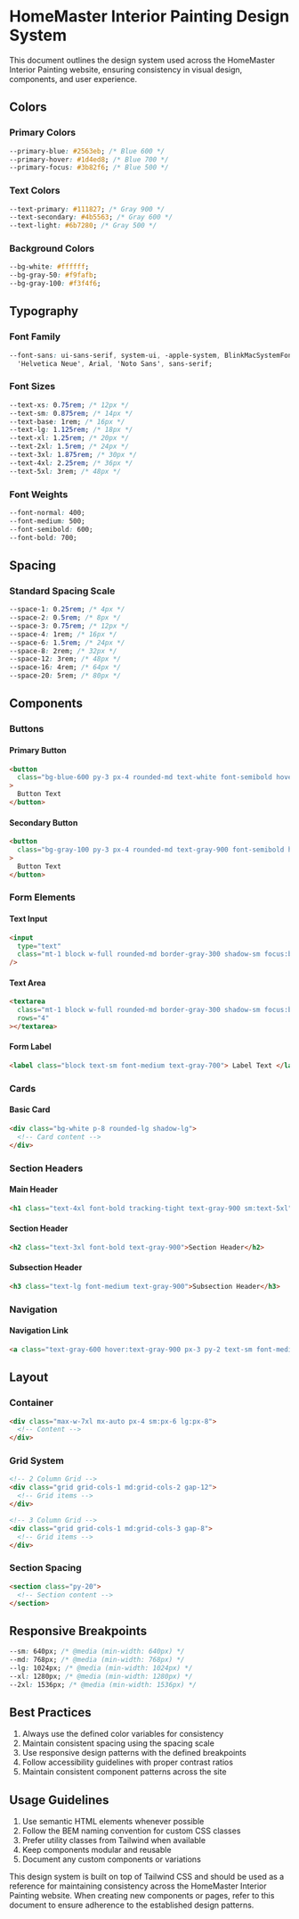 # HomeMaster Interior Painting Design System

This document outlines the design system used across the HomeMaster Interior Painting website, ensuring consistency in visual design, components, and user experience.

## Colors

### Primary Colors

```css
--primary-blue: #2563eb; /* Blue 600 */
--primary-hover: #1d4ed8; /* Blue 700 */
--primary-focus: #3b82f6; /* Blue 500 */
```

### Text Colors

```css
--text-primary: #111827; /* Gray 900 */
--text-secondary: #4b5563; /* Gray 600 */
--text-light: #6b7280; /* Gray 500 */
```

### Background Colors

```css
--bg-white: #ffffff;
--bg-gray-50: #f9fafb;
--bg-gray-100: #f3f4f6;
```

## Typography

### Font Family

```css
--font-sans: ui-sans-serif, system-ui, -apple-system, BlinkMacSystemFont, 'Segoe UI', Roboto,
  'Helvetica Neue', Arial, 'Noto Sans', sans-serif;
```

### Font Sizes

```css
--text-xs: 0.75rem; /* 12px */
--text-sm: 0.875rem; /* 14px */
--text-base: 1rem; /* 16px */
--text-lg: 1.125rem; /* 18px */
--text-xl: 1.25rem; /* 20px */
--text-2xl: 1.5rem; /* 24px */
--text-3xl: 1.875rem; /* 30px */
--text-4xl: 2.25rem; /* 36px */
--text-5xl: 3rem; /* 48px */
```

### Font Weights

```css
--font-normal: 400;
--font-medium: 500;
--font-semibold: 600;
--font-bold: 700;
```

## Spacing

### Standard Spacing Scale

```css
--space-1: 0.25rem; /* 4px */
--space-2: 0.5rem; /* 8px */
--space-3: 0.75rem; /* 12px */
--space-4: 1rem; /* 16px */
--space-6: 1.5rem; /* 24px */
--space-8: 2rem; /* 32px */
--space-12: 3rem; /* 48px */
--space-16: 4rem; /* 64px */
--space-20: 5rem; /* 80px */
```

## Components

### Buttons

#### Primary Button

```html
<button
  class="bg-blue-600 py-3 px-4 rounded-md text-white font-semibold hover:bg-blue-700 focus:outline-none focus:ring-2 focus:ring-blue-500 focus:ring-offset-2"
>
  Button Text
</button>
```

#### Secondary Button

```html
<button
  class="bg-gray-100 py-3 px-4 rounded-md text-gray-900 font-semibold hover:bg-gray-200 focus:outline-none focus:ring-2 focus:ring-gray-500 focus:ring-offset-2"
>
  Button Text
</button>
```

### Form Elements

#### Text Input

```html
<input
  type="text"
  class="mt-1 block w-full rounded-md border-gray-300 shadow-sm focus:border-blue-500 focus:ring-blue-500"
/>
```

#### Text Area

```html
<textarea
  class="mt-1 block w-full rounded-md border-gray-300 shadow-sm focus:border-blue-500 focus:ring-blue-500"
  rows="4"
></textarea>
```

#### Form Label

```html
<label class="block text-sm font-medium text-gray-700"> Label Text </label>
```

### Cards

#### Basic Card

```html
<div class="bg-white p-8 rounded-lg shadow-lg">
  <!-- Card content -->
</div>
```

### Section Headers

#### Main Header

```html
<h1 class="text-4xl font-bold tracking-tight text-gray-900 sm:text-5xl">Header Text</h1>
```

#### Section Header

```html
<h2 class="text-3xl font-bold text-gray-900">Section Header</h2>
```

#### Subsection Header

```html
<h3 class="text-lg font-medium text-gray-900">Subsection Header</h3>
```

### Navigation

#### Navigation Link

```html
<a class="text-gray-600 hover:text-gray-900 px-3 py-2 text-sm font-medium"> Link Text </a>
```

## Layout

### Container

```html
<div class="max-w-7xl mx-auto px-4 sm:px-6 lg:px-8">
  <!-- Content -->
</div>
```

### Grid System

```html
<!-- 2 Column Grid -->
<div class="grid grid-cols-1 md:grid-cols-2 gap-12">
  <!-- Grid items -->
</div>

<!-- 3 Column Grid -->
<div class="grid grid-cols-1 md:grid-cols-3 gap-8">
  <!-- Grid items -->
</div>
```

### Section Spacing

```html
<section class="py-20">
  <!-- Section content -->
</section>
```

## Responsive Breakpoints

```css
--sm: 640px; /* @media (min-width: 640px) */
--md: 768px; /* @media (min-width: 768px) */
--lg: 1024px; /* @media (min-width: 1024px) */
--xl: 1280px; /* @media (min-width: 1280px) */
--2xl: 1536px; /* @media (min-width: 1536px) */
```

## Best Practices

1. Always use the defined color variables for consistency
2. Maintain consistent spacing using the spacing scale
3. Use responsive design patterns with the defined breakpoints
4. Follow accessibility guidelines with proper contrast ratios
5. Maintain consistent component patterns across the site

## Usage Guidelines

1. Use semantic HTML elements whenever possible
2. Follow the BEM naming convention for custom CSS classes
3. Prefer utility classes from Tailwind when available
4. Keep components modular and reusable
5. Document any custom components or variations

This design system is built on top of Tailwind CSS and should be used as a reference for maintaining consistency across the HomeMaster Interior Painting website. When creating new components or pages, refer to this document to ensure adherence to the established design patterns.
